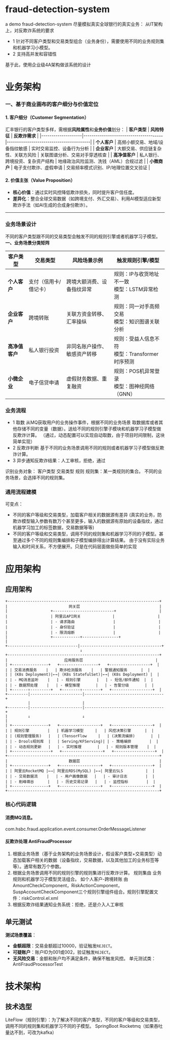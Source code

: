 # fraud-detection-system
a demo fraud-detection-system
尽量模拟真实全球银行的真实业务：
从IT架构上，对反欺诈系统的要求
* 1 针对不同客户类型和交易类型组合（业务身份），需要使用不同的业务规则集和机器学习小模型。
* 2 支持高并发和容错性

基于此，使用企业级4A架构做该系统的设计

# 业务架构
### **一、基于商业画布的客户细分与价值定位**

#### **1. 客户细分（Customer Segmentation）**
汇丰银行的客户类型多样，需根据**风险属性**和**业务价值**划分：
| **客户类型**       | **风险特征**                          | **反欺诈需求**                          |
|--------------------|---------------------------------------|-----------------------------------------|
| **个人客户**       | 高频小额交易、地域/设备指纹敏感      | 实时交易监控、设备行为分析              |
| **企业客户**       | 大额交易、供应链复杂性、关联方风险    | 关联图谱分析、交易对手穿透核查            |
| **高净值客户**     | 私人银行、跨境投资、复杂资产结构      | 地缘政治风险监测、洗钱（AML）合规过滤     |
| **小微商户**       | 电子支付欺诈、虚假申请                | 交易频率模式识别、IP/地理位置交叉验证   |

#### **2. 价值主张（Value Proposition）**
- **核心价值**：通过实时风控降低欺诈损失，同时提升客户信任度。
- **差异化**：整合全球交易数据（如跨境支付、外汇交易）、利用AI模型适应新型欺诈手法（如AI生成的合成身份欺诈）。

---

### 业务场景设计
不同的客户类型跟不同的交易类型会触发不同的规则引擎或者机器学习子模型。
**一、业务场景分类矩阵**

| **客户类型**       | **交易类型**       | **风险场景示例**                  | **触发规则引擎/模型**              |
|--------------------|--------------------|-----------------------------------|----------------------------------|
| **个人客户**       | 支付（信用卡/借记卡） | 跨境大额消费、设备指纹异常       | 规则：IP与收货地址不一致<br>模型：LSTM异常检测 |
| **企业客户**       | 跨境转账           | 关联方资金转移、汇率操纵         | 规则：同一对手高频交易<br>模型：知识图谱关联分析 |
| **高净值客户**     | 私人银行投资       | 非同名账户操作、敏感资产转移     | 规则：受益人信息不符<br>模型：Transformer时序预测 |
| **小微企业**       | 电子信贷申请       | 虚假财务数据、重复融资           | 规则：POS机异常登录<br>模型：图神经网络（GNN） |

###  业务流程
* 1 取数
  从MQ获取用户的业务操作事件，根据不同的业务场景 取数据库或者其他存储不同的变量（数据）。送给不同的规则引擎子模块和机器学习子模型做反欺诈计算。 
（通过，动态配置可以实现自动取数，由于项目时间限制，这块简单实现）
* 2 反欺诈判断
 基于不同的业务场景调用不同的规则或者机器学习子模型做反欺诈计算。
* 3  异步通知反欺诈结果：人工审核，拒绝，通过


识别业务对象：
客户类型
交易类型
规则
规则集：某一类规则的集合。 不同的业务场景，会选择不同的规则集。


### 通用流程建模
可变点：
* 不同的客户等级和交易类型，加载客户相关的数据源有差异 (真实的业务，防欺诈模型输入参数有数万个甚至更多，输入的数据源有原始的设备指纹，通过机器学习加工的标签数据，交易数据等等)
* 不同的客户等级和交易类型，调用不同的规则集和机器学习不同的子模型。甚至通过多个不同的规则集编排和子模型编排得出计算结果。
由于没有实际业务输入和时间关系，不方便展开。只是在代码层面做些简单的实现
# 应用架构
## 应用架构
```
+-------------------------------------------------------------------+
|                           网关层                                   |
|                   +---------------------------+                   |
|                   | 阿里云API网关              |                   |
|                   | - 请求路由                 |                   |
|                   | - 身份验证                 |                   |
|                   | - 限流熔断                 |                   |
|                   +------------+----------------+                   |
+-------------------------------|------------------------------------+
                                 ↓
+-------------------------------------------------------------------+
|                         应用服务层                                |
| +----------------+   +-----------------+   +------------------+  |
| | 交易消费服务    |   | 欺诈检测服务    |   | 警报通知服务      |  |
| | (K8s Deployment)|←→| (K8s StatefulSet)|←→| (K8s Deployment) |  |
| | - MQ消息监听    |   | - 规则引擎       |   | - 短信/邮件通知  |  |
| | - 数据预处理    |   | - 模型推理       |   | - 告警分级       |  |
| +-------↑---------+   +--------↑--------+   +------------------+  |
+---------|-----------------------|-----------------------------------+
          |                       |
+---------|-----------------------|-----------------------------------+
|         ↓                       ↓                                   |
| +----------------+   +------------------+   +------------------+  |
| | 规则引擎        |   | 机器学习模型     |   | 风控决策引擎      |  |
| | (规则管理服务)   |   | (TensorFlow     |   | (决策流编排)       |  |
| | - Drools规则库  |   | Serving/KFServing)| | - 策略编排        |  |
| | - 动态规则更新   |   | - 实时推理       |   | - 规则版本管理    |  |
| +-----------------+   +------------------+   +------------------+  |
+-------------------------------------------------------------------+
|                           数据层                                   |
| +----------------+   +------------------+   +------------------+  |
| | 阿里云RocketMQ |←→| 阿里云RDS(MySQL) |←→| 阿里云SLS          |  |
| | - 交易数据流    |   | - 用户画像数据   |   | - 审计日志        |  |
| | - 削峰填谷      |   | - 历史交易记录   |   | - 监控指标        |  |
| +----------------+   +------------------+   +------------------+  |
+-------------------------------------------------------------------+
```

### 核心代码逻辑
####  消费MQ消息。
   com.hsbc.fraud.application.event.consumer.OrderMessageListener

#### 反欺诈处理 AntiFraudProcessor
   1. 根据业务场景（基于业务架构的业务场景设计，假设客户类型+交易类型）动态加载客户相关的数据（设备指纹，交易数据，以及其他加工的业务标签等等）。通常有数万个参数。
   2. 根据业务场景调用不同的规则引擎的规则集进行反欺诈计算。 规则集由 业务规则和机器学习子模型灵活组合。
      如个人客户-跨境转账 由AmountCheckComponent，RiskActionComponent，SuspAccountCheckComponent三个规则引擎组件组合。规则引擎配置文件：riskControl.el.xml
   4. 根据反欺诈结果通知业务系统：拒绝，还是介入人工审核
   
## 单元测试 

**测试场景覆盖**：
   - **金额超限**：交易金额超过10000，验证触发`REJECT`。
   - **可疑账户**：账户ID为001或002，验证触发`REJECT`。
   - **无风险交易**：金额和账户均不满足条件，确保不触发风控。
单元测试类：AntiFraudProcessorTest

# 技术架构
## 技术选型
LiteFlow（规则引擎）：为了解决不同的客户类型，不同的客户等级和交易类型，调用不同的规则集和机器学习不同的子模型。
SpringBoot
Rocketmq（如果吞吐量达不到，可改为kafka）
